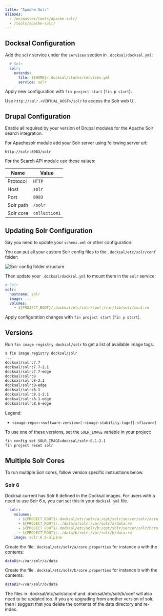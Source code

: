 ```yaml
---
title: "Apache Solr"
aliases:
  - /en/master/tools/apache-solr/
  - /tools/apache-solr/
---
```



## Docksal Configuration

Add the `solr` service under the `services` section in `.docksal/docksal.yml`:

```yaml
  # Solr
  solr:
    extends:
      file: ${HOME}/.docksal/stacks/services.yml
      service: solr
```

Apply new configuration with `fin project start` (`fin p start`).

Use `http://solr.<VIRTUAL_HOST>/solr` to access the Solr web UI.


## Drupal Configuration

Enable all required by your version of Drupal modules for the Apache Solr search integration.

For Apachesolr module add your Solr server using following server url:

```
http://solr:8983/solr
```

For the Search API module use these values:

| Name | Value |
|---|---|
| Protocol | `HTTP` |
| Host | `solr` |
| Port | `8983` |
| Solr path | `/solr` |
| Solr core | `collection1` |


## Updating Solr Configuration

Say you need to update your `schema.xml` or other configuration.

You can put all your custom Solr config files to the `.docksal/etc/solr/conf` folder:

![Solr config folder structure](/images/apache-solr-conf-folder.png?classes=inline)

Then update your `.docksal/docksal.yml` to mount them in the `solr` service:

```yaml
# Solr
solr:
  hostname: solr
  image: ...
  volumes:
    - ${PROJECT_ROOT}/.docksal/etc/solr/conf:/var/lib/solr/conf:ro
```

Apply configuration changes with `fin project start` (`fin p start`).


## Versions

Run `fin image registry docksal/solr` to get a list of available image tags.

```bash
$ fin image registry docksal/solr
...
docksal/solr:7.7
docksal/solr:7.7-2.1
docksal/solr:7.7-edge
docksal/solr:8
docksal/solr:8-2.1
docksal/solr:8-edge
docksal/solr:8.1
docksal/solr:8.1-2.1
docksal/solr:8.1-edge
docksal/solr:8.6-edge
```

Legend: 

- `<image-repo>:<software-version>[-<image-stability-tag>][-<flavor>]`

To use one of these versions, set the `SOLR_IMAGE` variable in your project:

```bash
fin config set SOLR_IMAGE=docksal/solr:8.1-2.1
fin project reset solr
```

## Multiple Solr Cores

To run multiple Solr cores, follow version specific instructions below.


### Solr 6

Docksal current has Solr 8 defined in the Docksal images. For users with a need to use Solr 6.x, you can set this in 
your `docksal.yml` file.

```yaml
  solr:
    volumes:
      - ${PROJECT_ROOT}/.docksal/etc/solr/a:/opt/solr/server/solr/a:ro
      - ${PROJECT_ROOT}/../data/a/solr:/var/solr/a/data:rw
      - ${PROJECT_ROOT}/.docksal/etc/solr/b:/opt/solr/server/solr/b:ro
      - ${PROJECT_ROOT}/../data/b/solr:/var/solr/b/data:rw
    image: solr:6.6-alpine
```
Create the file `.docksal/etc/solr/a/core.properties` for instance a with the contents:

```bash
dataDir=/var/solr/a/data
```

Create the file `.docksal/etc/solr/b/core.properties` for instance b with the contents:

```bash
dataDir=/var/solr/b/data
```

The files in .docksal/etc/solr/a/conf and .docksal/etc/solr/b/conf will also need to be updated too. If you are upgrading 
from another version of solr, then I suggest that you delete the contents of the data directory and re-index.
